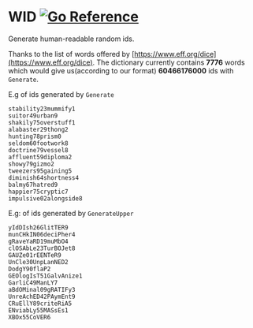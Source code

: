 # WID [![Go Reference](https://pkg.go.dev/badge/github.com/urbanishimwe/wid.svg)](https://pkg.go.dev/github.com/urbanishimwe/wid)

Generate human-readable random ids.


Thanks to the list of words offered by [https://www.eff.org/dice](https://www.eff.org/dice). The dictionary currently contains **7776** words which would give us(according to our format) **60466176000** ids with `Generate`.

E.g of ids generated by `Generate`
```
stability23mummify1
suitor49urban9
shakily75overstuff1
alabaster29thong2
hunting78prism0
seldom60footwork8
doctrine79vessel8
affluent59diploma2
showy79gizmo2
tweezers95gaining5
diminish64shortness4
balmy67hatred9
happier75cryptic7
impulsive02alongside8
```

E.g: of ids generated by `GenerateUpper`
```
yIdDIsh26GlitTER9
munCHkIN06deciPher4
gRaveYaRD19muMbO4
clOSAbLe23TurBOJet8
GAUZe01rEENTeR9
UnCle30UnpLanNED2
DodgY90flaP2
GEOlogIsT51GalvAnize1
GarliC49ManLY7
aBdOMinal09gRATIFy3
UnreAchED42PAymEnt9
CRuEllY89criteRiA5
ENviabLy55MASsEs1
XBOx55CoVER6
```